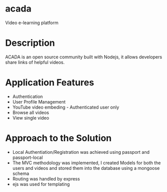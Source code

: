 # acada
Video e-learning platform

# Description
ACADA is an open source community built with Nodejs, it allows developers share links of helpful videos.

# Application Features
* Authentication
* User Profile Management
* YouTube video embeding - Authenticated user only
* Browse all videos
* View single video

# Approach to the Solution
* Local Authentiation/Registration was achieved using passport and passport-local
* The MVC methodology was implemented, I created Models for both the users and videos and stored them into the database using a mongoose schema
* Routing was handled by express
* ejs was used for templating
